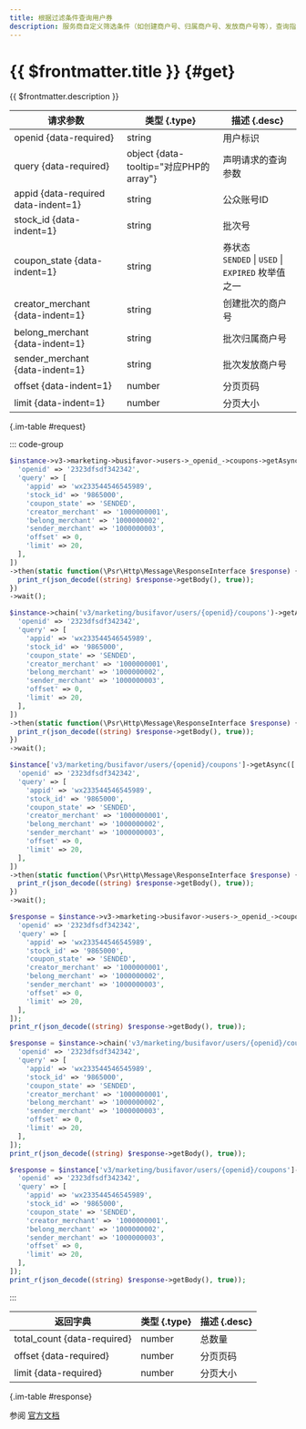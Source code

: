 ```yaml
---
title: 根据过滤条件查询用户券
description: 服务商自定义筛选条件（如创建商户号、归属商户号、发放商户号等），查询指定微信用户卡包中满足对应条件的所有商家券信息。
---
```


# {{ $frontmatter.title }} {#get}

{{ $frontmatter.description }}

| 请求参数 | 类型 {.type} | 描述 {.desc}
| --- | --- | ---
| openid {data-required} | string | 用户标识
| query {data-required} | object {data-tooltip="对应PHP的array"} | 声明请求的查询参数
| appid {data-required data-indent=1} | string | 公众账号ID
| stock_id {data-indent=1} | string | 批次号
| coupon_state {data-indent=1} | string | 券状态<br/>`SENDED` \| `USED` \| `EXPIRED` 枚举值之一
| creator_merchant {data-indent=1} | string | 创建批次的商户号
| belong_merchant {data-indent=1} | string | 批次归属商户号
| sender_merchant {data-indent=1} | string | 批次发放商户号
| offset {data-indent=1} | number | 分页页码
| limit {data-indent=1} | number | 分页大小

{.im-table #request}

::: code-group

```php [异步纯链式]
$instance->v3->marketing->busifavor->users->_openid_->coupons->getAsync([
  'openid' => '2323dfsdf342342',
  'query' => [
    'appid' => 'wx233544546545989',
    'stock_id' => '9865000',
    'coupon_state' => 'SENDED',
    'creator_merchant' => '1000000001',
    'belong_merchant' => '1000000002',
    'sender_merchant' => '1000000003',
    'offset' => 0,
    'limit' => 20,
  ],
])
->then(static function(\Psr\Http\Message\ResponseInterface $response) {
  print_r(json_decode((string) $response->getBody(), true));
})
->wait();
```

```php [异步声明式]
$instance->chain('v3/marketing/busifavor/users/{openid}/coupons')->getAsync([
  'openid' => '2323dfsdf342342',
  'query' => [
    'appid' => 'wx233544546545989',
    'stock_id' => '9865000',
    'coupon_state' => 'SENDED',
    'creator_merchant' => '1000000001',
    'belong_merchant' => '1000000002',
    'sender_merchant' => '1000000003',
    'offset' => 0,
    'limit' => 20,
  ],
])
->then(static function(\Psr\Http\Message\ResponseInterface $response) {
  print_r(json_decode((string) $response->getBody(), true));
})
->wait();
```

```php [异步属性式]
$instance['v3/marketing/busifavor/users/{openid}/coupons']->getAsync([
  'openid' => '2323dfsdf342342',
  'query' => [
    'appid' => 'wx233544546545989',
    'stock_id' => '9865000',
    'coupon_state' => 'SENDED',
    'creator_merchant' => '1000000001',
    'belong_merchant' => '1000000002',
    'sender_merchant' => '1000000003',
    'offset' => 0,
    'limit' => 20,
  ],
])
->then(static function(\Psr\Http\Message\ResponseInterface $response) {
  print_r(json_decode((string) $response->getBody(), true));
})
->wait();
```

```php [同步纯链式]
$response = $instance->v3->marketing->busifavor->users->_openid_->coupons->get([
  'openid' => '2323dfsdf342342',
  'query' => [
    'appid' => 'wx233544546545989',
    'stock_id' => '9865000',
    'coupon_state' => 'SENDED',
    'creator_merchant' => '1000000001',
    'belong_merchant' => '1000000002',
    'sender_merchant' => '1000000003',
    'offset' => 0,
    'limit' => 20,
  ],
]);
print_r(json_decode((string) $response->getBody(), true));
```

```php [同步声明式]
$response = $instance->chain('v3/marketing/busifavor/users/{openid}/coupons')->get([
  'openid' => '2323dfsdf342342',
  'query' => [
    'appid' => 'wx233544546545989',
    'stock_id' => '9865000',
    'coupon_state' => 'SENDED',
    'creator_merchant' => '1000000001',
    'belong_merchant' => '1000000002',
    'sender_merchant' => '1000000003',
    'offset' => 0,
    'limit' => 20,
  ],
]);
print_r(json_decode((string) $response->getBody(), true));
```

```php [同步属性式]
$response = $instance['v3/marketing/busifavor/users/{openid}/coupons']->get([
  'openid' => '2323dfsdf342342',
  'query' => [
    'appid' => 'wx233544546545989',
    'stock_id' => '9865000',
    'coupon_state' => 'SENDED',
    'creator_merchant' => '1000000001',
    'belong_merchant' => '1000000002',
    'sender_merchant' => '1000000003',
    'offset' => 0,
    'limit' => 20,
  ],
]);
print_r(json_decode((string) $response->getBody(), true));
```

:::

| 返回字典 | 类型 {.type} | 描述 {.desc}
| --- | --- | ---
| total_count {data-required} | number | 总数量
| offset {data-required} | number | 分页页码
| limit {data-required} | number | 分页大小

{.im-table #response}

参阅 [官方文档](https://pay.weixin.qq.com/wiki/doc/apiv3/apis/chapter9_2_4.shtml)

